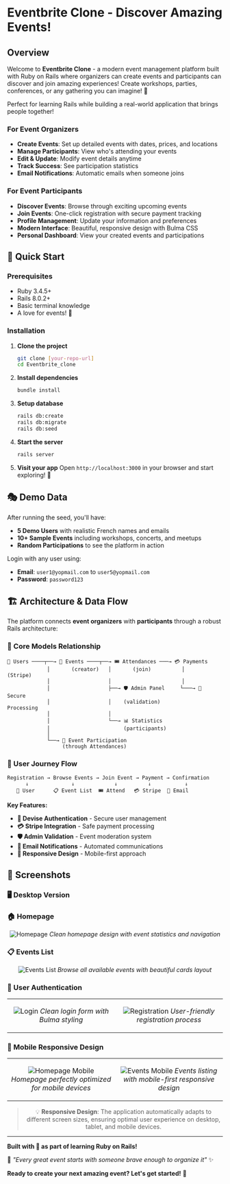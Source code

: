 # Eventbrite Clone - Discover Amazing Events!

## Overview

Welcome to **Eventbrite Clone** - a modern event management platform built with Ruby on Rails where organizers can create events and participants can discover and join amazing experiences! Create workshops, parties, conferences, or any gathering you can imagine! 🎉

Perfect for learning Rails while building a real-world application that brings people together!

### **For Event Organizers**

- **Create Events**: Set up detailed events with dates, prices, and locations
- **Manage Participants**: View who's attending your events
- **Edit & Update**: Modify event details anytime
- **Track Success**: See participation statistics
- **Email Notifications**: Automatic emails when someone joins

### **For Event Participants**

- **Discover Events**: Browse through exciting upcoming events
- **Join Events**: One-click registration with secure payment tracking
- **Profile Management**: Update your information and preferences
- **Modern Interface**: Beautiful, responsive design with Bulma CSS
- **Personal Dashboard**: View your created events and participations

## 🚀 Quick Start

### Prerequisites

- Ruby 3.4.5+
- Rails 8.0.2+
- Basic terminal knowledge
- A love for events! 🎊

### Installation

1. **Clone the project**

   ```bash
   git clone [your-repo-url]
   cd Eventbrite_clone
   ```

2. **Install dependencies**

   ```bash
   bundle install
   ```

3. **Setup database**

   ```bash
   rails db:create
   rails db:migrate
   rails db:seed
   ```

4. **Start the server**

   ```bash
   rails server
   ```

5. **Visit your app** Open `http://localhost:3000` in your browser and start exploring! 🚀

## 🎭 Demo Data

After running the seed, you'll have:

- **5 Demo Users** with realistic French names and emails
- **10+ Sample Events** including workshops, concerts, and meetups
- **Random Participations** to see the platform in action

Login with any user using:

- **Email**: `user1@yopmail.com` to `user5@yopmail.com`
- **Password**: `password123`

## 🏗️ Architecture & Data Flow

The platform connects **event organizers** with **participants** through a robust Rails architecture:

### 🎯 Core Models Relationship

```text
👤 Users ────┬──→ 📅 Events ────┬──→ 🎟️ Attendances ───→ 💳 Payments
             │       (creator)   │       (join)          │      (Stripe)
             │                   │                       │
             │                   ├──→ 🛡️ Admin Panel     └───→ 🏦 Secure
             │                   │    (validation)              Processing
             │                   │
             │                   └──→ 📊 Statistics
             │                        (participants)
             │
             └──→ 👥 Event Participation
                  (through Attendances)
```

### 🔄 User Journey Flow

```text
Registration → Browse Events → Join Event → Payment → Confirmation
      ↓              ↓             ↓          ↓           ↓
   👤 User      📋 Event List  🎟️ Attend   💳 Stripe  📧 Email
```

**Key Features:**
- **🔐 Devise Authentication** - Secure user management
- **💳 Stripe Integration** - Safe payment processing  
- **🛡️ Admin Validation** - Event moderation system
- **📧 Email Notifications** - Automated communications
- **📱 Responsive Design** - Mobile-first approach

</details>

## 📸 Screenshots

### 🖥️ Desktop Version

### 🏠 Homepage
<div align="center">

![Homepage](screenshots/homepage.png)
*Clean homepage design with event statistics and navigation*

</div>

### 📋 Events List
<div align="center">

![Events List](screenshots/events-list.png)
*Browse all available events with beautiful cards layout*

</div>

### 🔐 User Authentication
<div align="center">

<table>
<tr>
<td width="50%" align="center">

![Login](screenshots/login.png)
*Clean login form with Bulma styling*

</td>
<td width="50%" align="center">

![Registration](screenshots/signup.png)
*User-friendly registration process*

</td>
</tr>
</table>

</div>

### 📱 Mobile Responsive Design

<div align="center">

<table>
<tr>
<td width="50%" align="center">

![Homepage Mobile](screenshots/homepage-mobile.png)
*Homepage perfectly optimized for mobile devices*

</td>
<td width="50%" align="center">

![Events Mobile](screenshots/events-mobile.png)
*Events listing with mobile-first responsive design*

</td>
</tr>
</table>

> 💡 **Responsive Design**: The application automatically adapts to different screen sizes, ensuring optimal user experience on desktop, tablet, and mobile devices.

</div>

---

**Built with 💝 as part of learning Ruby on Rails!**

🎉 _"Every great event starts with someone brave enough to organize it"_ ✨

**Ready to create your next amazing event? Let's get started!** 🚀
